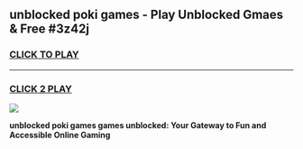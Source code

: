 
## unblocked poki games - Play Unblocked Gmaes & Free #3z42j
<h3>
<a href="https://premium.freeplayer.one?title=unblocked_poki_games&ref=03M">CLICK TO PLAY</a></h3>
<hr>

<h3>
<a href="https://premium.freeplayer.one?title=unblocked_poki_games&ref=03M">CLICK 2 PLAY</a>
  
</h3>

<a href="https://premium.freeplayer.one?title=unblocked_poki_games&ref=03M"><img src="https://clearcache.store/games.png"></a>


**unblocked poki games games unblocked: Your Gateway to Fun and Accessible Online Gaming**

